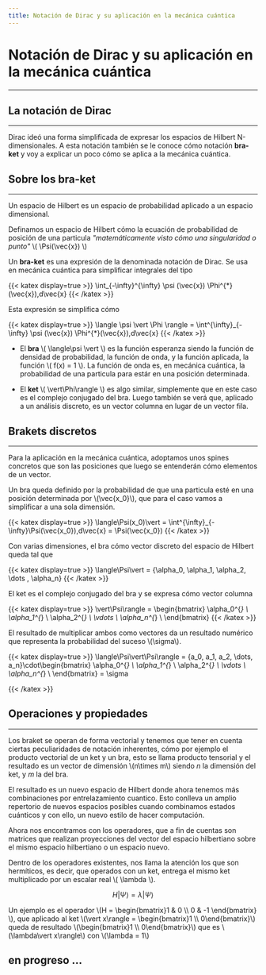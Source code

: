 ```yaml
---
title: Notación de Dirac y su aplicación en la mecánica cuántica
---
```


# Notación de Dirac y su aplicación en la mecánica cuántica
---

## La notación de Dirac
---
Dirac ideó una forma simplificada de expresar los espacios de Hilbert N-dimensionales. A
esta notación también se le conoce cómo notación **bra-ket** y voy a explicar un poco cómo se 
aplica a la mecánica cuántica.

## Sobre los bra-ket
---
Un espacio de Hilbert es un espacio de probabilidad aplicado a un espacio dimensional.

Definamos un espacio de Hilbert cómo la ecuación de probabilidad de posición de una 
particula *"matemáticamente visto cómo una singularidad o punto"* \\( \Psi(\vec{x}) \\)

Un **bra-ket** es una expresión de la denominada notación de Dirac. Se usa en mecánica cuántica
para simplificar integrales del tipo

{{< katex display=true >}}
\int_{-\infty}^{\infty} \psi (\vec{x}) \Phi^{*}(\vec{x})\,d\vec{x}
{{< /katex >}}

Esta expresión se simplifica cómo

{{< katex display=true >}}
\langle \psi \vert \Phi \rangle = \int^{\infty}_{-\infty} \psi (\vec{x}) \Phi^{*}(\vec{x})\,d\vec{x}
{{< /katex >}}

- El **bra** \\( \langle\psi \vert \\) es la función esperanza 
siendo la función de densidad de probabilidad, la función de onda, y la función aplicada,
la función \\( f(x) = 1 \\). La función de onda es, en mecánica 
cuántica, la probabilidad de una particula para estár en una posición determinada.

- El **ket** \\( \vert\Phi\rangle \\) es algo similar, simplemente
que en este caso es el complejo conjugado del bra. Luego también se verá que, aplicado
a un análisis discreto, es un vector columna en lugar de un vector fila.

## Brakets discretos
---
Para la aplicación en la mecánica cuántica, adoptamos unos spines concretos que son las 
posiciones que luego se entenderán cómo elementos de un vector.

Un bra queda definido por la probabilidad de que una particula esté en una posición determinada por
\\(\vec{x_0}\\), que para el caso vamos a simplificar a una sola dimensión.

{{< katex display=true >}}
\langle\Psi(x_0)\vert = \int^{\infty}_{-\infty}\Psi(\vec{x_0})\,d\vec{x} = \Psi(\vec{x_0})
{{< /katex >}}


Con varias dimensiones, el bra cómo vector discreto del espacio de Hilbert queda tal que

{{< katex display=true >}}
\langle\Psi\vert = \{\alpha_0, \alpha_1, \alpha_2, \dots , \alpha_n\}
{{< /katex >}}

El ket es el complejo conjugado del bra y se expresa cómo vector columna

{{< katex display=true >}}
\vert\Psi\rangle = \begin{bmatrix}
\alpha_0^{*} \\
\alpha_1^{*} \\
\alpha_2^{*} \\
\vdots \\
\alpha_n^{*} \\
\end{bmatrix}
{{< /katex >}}

El resultado de multiplicar ambos como vectores da un resultado numérico que representa la 
probabilidad del suceso \\(\sigma\\).

{{< katex display=true >}}
\langle\Psi\vert\Psi\rangle = \{a_0, a_1, a_2, \dots, a_n\}\cdot\begin{bmatrix}
\alpha_0^{*} \\
\alpha_1^{*} \\
\alpha_2^{*} \\
\vdots \\
\alpha_n^{*} \\
\end{bmatrix} = \sigma

{{< /katex >}}

## Operaciones y propiedades
---
Los braket se operan de forma vectorial y tenemos que tener en cuenta ciertas peculiaridades de notación inherentes, cómo por 
ejemplo el producto vectorial de un ket y un bra, esto se llama producto tensorial y el resultado es un 
vector de dimensión \\(n\times m\\) siendo *n* la dimensión del ket, y *m* la del bra. 

El resultado es un nuevo espacio de Hilbert donde ahora tenemos más combinaciones por entrelazamiento cuantico. Esto conlleva 
un amplio repertorio de nuevos espacios posibles cuando combinamos estados cuánticos y con ello, un nuevo estilo de hacer
computación.

Ahora nos encontramos con los operadores, que a fin de cuentas son matrices que realizan proyecciones del vector del espacio
hilbertiano sobre el mismo espacio hilbertiano o un espacio nuevo.

Dentro de los operadores existentes, nos llama la atención los que son hermíticos, es decir, que operados con un ket, entrega
el mismo ket multiplicado por un escalar real \\( \lambda \\).

$$
H\vert\Psi\rangle = \lambda\vert\Psi\rangle
$$

Un ejemplo es el operador \\(H = \begin{bmatrix}1 & 0 \\\ 0 & -1 \end{bmatrix} \\), que aplicado al
ket \\(\vert x\rangle = \begin{bmatrix}1 \\\ 0\end{bmatrix}\\) queda de 
resultado \\(\begin{bmatrix}1 \\\ 0\end{bmatrix}\\) que es \\(\lambda\vert x\rangle\\) con \\(\lambda = 1\\)

## en progreso ...
